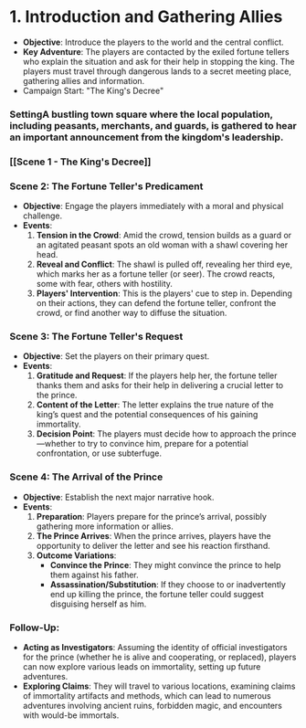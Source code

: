 # 1. **Introduction and Gathering Allies**
- **Objective**: Introduce the players to the world and the central conflict.
- **Key Adventure**: The players are contacted by the exiled fortune tellers who explain the situation and ask for their help in stopping the king. The players must travel through dangerous lands to a secret meeting place, gathering allies and information.
- Campaign Start: "The King's Decree"
### **Setting**A bustling town square where the local population, including peasants, merchants, and guards, is gathered to hear an important announcement from the kingdom's leadership.
### [[Scene 1 - The King's Decree]]

### **Scene 2: The Fortune Teller's Predicament**
- **Objective**: Engage the players immediately with a moral and physical challenge.
- **Events**:
  1. **Tension in the Crowd**: Amid the crowd, tension builds as a guard or an agitated peasant spots an old woman with a shawl covering her head.
  2. **Reveal and Conflict**: The shawl is pulled off, revealing her third eye, which marks her as a fortune teller (or seer). The crowd reacts, some with fear, others with hostility.
  3. **Players' Intervention**: This is the players' cue to step in. Depending on their actions, they can defend the fortune teller, confront the crowd, or find another way to diffuse the situation.
### **Scene 3: The Fortune Teller's Request**
- **Objective**: Set the players on their primary quest.
- **Events**:
  1. **Gratitude and Request**: If the players help her, the fortune teller thanks them and asks for their help in delivering a crucial letter to the prince.
  2. **Content of the Letter**: The letter explains the true nature of the king’s quest and the potential consequences of his gaining immortality.
  3. **Decision Point**: The players must decide how to approach the prince—whether to try to convince him, prepare for a potential confrontation, or use subterfuge.
### **Scene 4: The Arrival of the Prince**
- **Objective**: Establish the next major narrative hook.
- **Events**:
  1. **Preparation**: Players prepare for the prince’s arrival, possibly gathering more information or allies.
  2. **The Prince Arrives**: When the prince arrives, players have the opportunity to deliver the letter and see his reaction firsthand.
  3. **Outcome Variations**:
     - **Convince the Prince**: They might convince the prince to help them against his father.
     - **Assassination/Substitution**: If they choose to or inadvertently end up killing the prince, the fortune teller could suggest disguising herself as him.
### **Follow-Up**: 
- **Acting as Investigators**: Assuming the identity of official investigators for the prince (whether he is alive and cooperating, or replaced), players can now explore various leads on immortality, setting up future adventures.
- **Exploring Claims**: They will travel to various locations, examining claims of immortality artifacts and methods, which can lead to numerous adventures involving ancient ruins, forbidden magic, and encounters with would-be immortals.